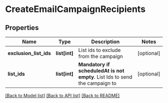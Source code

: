 # CreateEmailCampaignRecipients

## Properties
Name | Type | Description | Notes
------------ | ------------- | ------------- | -------------
**exclusion_list_ids** | **list[int]** | List ids to exclude from the campaign | [optional] 
**list_ids** | **list[int]** | **Mandatory if scheduledAt is not empty**. List Ids to send the campaign to  | [optional] 

[[Back to Model list]](../README.md#documentation-for-models) [[Back to API list]](../README.md#documentation-for-api-endpoints) [[Back to README]](../README.md)

